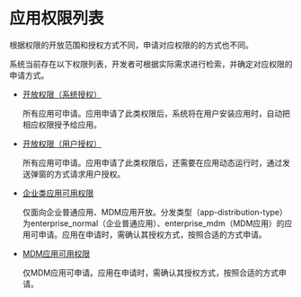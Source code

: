 # 应用权限列表

根据权限的开放范围和授权方式不同，申请对应权限的的方式也不同。

系统当前存在以下权限列表，开发者可根据实际需求进行检索，并确定对应权限的申请方式。

- [开放权限（系统授权）](./cj-permissions-for-all.md)

    所有应用可申请。应用申请了此类权限后，系统将在用户安装应用时，自动把相应权限授予给应用。

- [开放权限（用户授权）](./cj-permissions-for-all-user.md)

    所有应用可申请。应用申请了此类权限后，还需要在应用动态运行时，通过发送弹窗的方式请求用户授权。

- [企业类应用可用权限](./cj-permissions-for-enterprise-apps.md)

    仅面向企业普通应用、MDM应用开放。分发类型（app-distribution-type）为enterprise_normal（企业普通应用）、enterprise_mdm（MDM应用）的应用可申请。应用在申请时，需确认其授权方式，按照合适的方式申请。

- [MDM应用可用权限](./cj-permissions-for-mdm-apps.md)

    仅MDM应用可申请。应用在申请时，需确认其授权方式，按照合适的方式申请。
